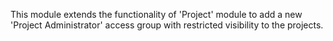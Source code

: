 This module extends the functionality of 'Project' module to add a new
'Project Administrator' access group with restricted visibility to the
projects.
